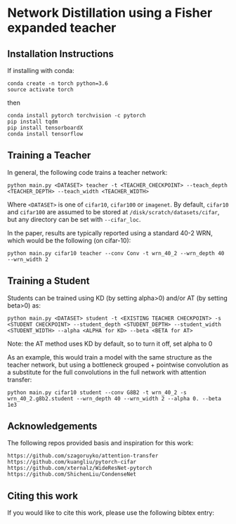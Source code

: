 # Network Distillation using a Fisher expanded teacher


## Installation Instructions

If installing with conda:

```
conda create -n torch python=3.6
source activate torch
```
then

```
conda install pytorch torchvision -c pytorch
pip install tqdm
pip install tensorboardX
conda install tensorflow
```

## Training a Teacher

In general, the following code trains a teacher network:

```
python main.py <DATASET> teacher -t <TEACHER_CHECKPOINT> --teach_depth <TEACHER_DEPTH> --teach_width <TEACHER_WIDTH>
```

Where `<DATASET>` is one of `cifar10`, `cifar100` or `imagenet`. By
default, `cifar10` and `cifar100` are assumed to be stored at
`/disk/scratch/datasets/cifar`, but any directory can be set with
`--cifar_loc`.

In the paper, results are typically reported using a standard 40-2 WRN,
which would be the following (on cifar-10):

```
python main.py cifar10 teacher --conv Conv -t wrn_40_2 --wrn_depth 40 --wrn_width 2
```

## Training a Student

Students can be trained using KD (by setting alpha>0) and/or AT (by setting beta>0) as:

```
python main.py <DATASET> student -t <EXISTING TEACHER CHECKPOINT> -s <STUDENT CHECKPOINT> --student_depth <STUDENT_DEPTH> --student_width <STUDENT_WIDTH> --alpha <ALPHA for KD> --beta <BETA for AT>
```
  
Note: the AT method uses KD by default, so to turn it off, set alpha to 0

As an example, this would train a model with the same structure as the
teacher network, but using a bottleneck grouped + pointwise convolution as
a substitute for the full convolutions in the full network with attention transfer:

```
python main.py cifar10 student --conv G8B2 -t wrn_40_2 -s wrn_40_2.g8b2.student --wrn_depth 40 --wrn_width 2 --alpha 0. --beta 1e3
```

## Acknowledgements

The following repos provided basis and inspiration for this work:

```
https://github.com/szagoruyko/attention-transfer
https://github.com/kuangliu/pytorch-cifar
https://github.com/xternalz/WideResNet-pytorch
https://github.com/ShichenLiu/CondenseNet
```

## Citing this work

If you would like to cite this work, please use the following bibtex entry:

